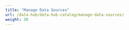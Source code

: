 ```yaml
---
title: "Manage Data Sources"
url: /data-hub/data-hub-catalog/manage-data-sources/
weight: 30
---
```

